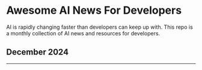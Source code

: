 # Awesome AI News For Developers

AI is rapidly changing faster than developers can keep up with. This repo is a monthly collection of AI news and resources for developers.

## December 2024

---
